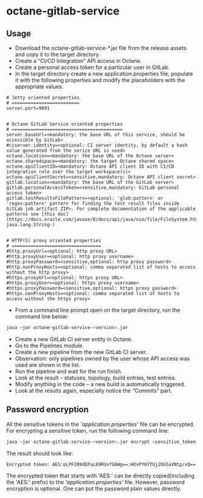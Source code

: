 # octane-gitlab-service

## Usage
- Download the octane-gitlab-service-*.jar file from the release assets and copy it to the target directory.
-	Create a “CI/CD Integration” API access in Octane.
-	Create a personal access token for a particular user in GitLab.
-	In the target directory create a new application.properties file, populate it with the following properties and modify the placeholders with the appropriate values.
```application.properties
# Jetty oriented properties
# =========================
server.port=9091


# Octane GitLab Service oriented properties
# =========================================
server.baseUrl=<mandatory: the base URL of this service, should be accessible by GitLab>
#ciserver.identity=<optional: CI server identity, by default a hash value generated from the serice URL is used>
octane.location=<mandatory: the base URL of the Octane server>
octane.sharedspace=<mandatory: the target Octane shared space>
octane.apiClientID=<mandatory: Octane API client ID with CI/CD integration role over the target workspace(s)>
octane.apiClientSecret=<sensitive,mandatory: Octane API client secret>
gitlab.location=<mandatory: the base URL of the GitLab server>
gitlab.personalAccessToken=<sensitive,mandatory: GitLab personal access token>
gitlab.testResultsFilePattern=<optional: 'glob:pattern' or 'regex:pattern' pattern for finding the test result files inside GitLab job artifact ZIP>. For complete documentation of the applicable patterns see [this doc] (https://docs.oracle.com/javase/8/docs/api/java/nio/file/FileSystem.html#getPathMatcher-java.lang.String-)


# HTTP(S) proxy oriented properties
# =================================
#http.proxyUrl=<optional: http proxy URL>
#http.proxyUser=<optional: http proxy username>
#http.proxyPassword=<sensitive,optional: http proxy password>
#http.nonProxyHosts=<optional: comma separated list of hosts to access without the http proxy>
#https.proxyUrl=<optional: https proxy URL>
#https.proxyUser=<optional: https proxy username>
#https.proxyPassword=<sensitive,optional: https proxy password>
#https.nonProxyHosts=<optional: comma separated list of hosts to access without the https proxy>
```
-	From a command line prompt open on the target directory, run the command line below:
```bash
java –jar octane-gitlab-service-<version>.jar
```
-	Create a new GitLab CI server entity in Octane.
-	Go to the Pipelines module.
-	Create a new pipeline from the new GitLab CI server.
-	Observation: only pipelines owned by the user whose API access was used are shown in the list.
-	Run the pipeline and wait for the run finish.
-	Look at the result – statuses, topology, build entries, test entries.
-	Modify anything in the code – a new build is automatically triggered.
-	Look at the results again, especially notice the “Commits” part.

## Password encryption

All the sensitive tokens in the *'application.properties'* file can be encrypted. For encrypting a sensitive token, run the following command line:

```bash
java –jar octane-gitlab-service-<version>.jar encrypt <sensitive_token>
``` 

The result should look like:

```bash
Encrypted token: AES:oLPF209dEPuL69RUxfG6Wg==:HOsPY6YTUj2OG5aVNtp/xQ==
```

The encrypted token that starts with 'AES:' can be directly copied(including the 'AES:' prefix) to the *'application.properties'* file.
However, password encryption is optional. One can put the password plain values directly.
